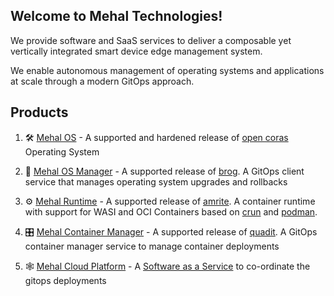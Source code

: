 ## Welcome to Mehal Technologies!

We provide software and SaaS services to deliver a composable yet vertically integrated smart device edge management system. 

We enable autonomous management of operating systems and applications at scale through a modern GitOps approach.  

## Products

1. 🛠️ [Mehal OS](https://docs.mehal.tech/os/README.md) - A supported and hardened release of [open coras](https://github.com/ubiquitous-factory/open-coras) Operating System 

1. 👞 [Mehal OS Manager](https://docs.mehal.tech/osmanager/README.md) - A supported release of [brog](https://github.com/ubiquitous-factory/brog). A GitOps client service that manages operating system upgrades and rollbacks

1. ⚙️ [Mehal Runtime](https://docs.mehal.tech/runtime/README.md) - A supported release of [amrite](https://github.com/ubiquitous-factory/amrite). A container runtime with support for WASI and OCI Containers based on [crun](https://github.com/containers/crun) and [podman](https://podman.io/). 

1. 🎛️ [Mehal Container Manager](https://docs.mehal.tech/containers/README.md) - A supported release of [quadit](https://github.com/ubiquitous-factory/quadit). A GitOps container manager service to manage container deployments

1. 🕸 [Mehal Cloud Platform](https://docs.mehal.tech/clos/README.md) - A [Software as a Service](https://mehal.tech/login) to co-ordinate the gitops deployments

<!--
**Here are some ideas to get you started:**

🙋‍♀️ A short introduction - what is your organization all about?
🌈 Contribution guidelines - how can the community get involved?
👩‍💻 Useful resources - where can the community find your docs? Is there anything else the community should know?
🍿 Fun facts - what does your team eat for breakfast?
🧙 Remember, you can do mighty things with the power of [Markdown](https://docs.github.com/github/writing-on-github/getting-started-with-writing-and-formatting-on-github/basic-writing-and-formatting-syntax)
-->
